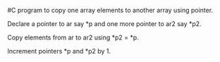 #C program to copy one array elements to another array using pointer.

Declare a pointer to ar say *p and one more pointer to ar2 say *p2. 

Copy elements from ar to ar2 using *p2 = *p.

Increment pointers *p and *p2 by 1.
